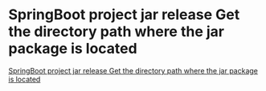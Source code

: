 # SpringBoot project jar release Get the directory path where the jar package is located
[SpringBoot project jar release Get the directory path where the jar package is located](https://aiwithcloud.com/2022/09/15/springboot_project_jar_release_get_the_directory_path_where_the_jar_package_is_located/)